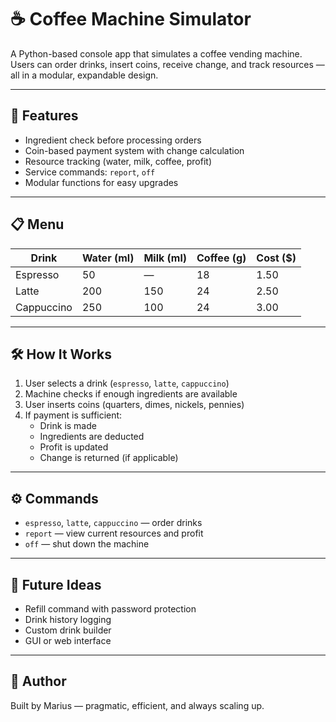 # ☕ Coffee Machine Simulator

A Python-based console app that simulates a coffee vending machine. Users can order drinks, insert coins, receive change, and track resources — all in a modular, expandable design.

---

## 🚀 Features

- Ingredient check before processing orders  
- Coin-based payment system with change calculation  
- Resource tracking (water, milk, coffee, profit)  
- Service commands: `report`, `off`  
- Modular functions for easy upgrades

---

## 📋 Menu

| Drink       | Water (ml) | Milk (ml) | Coffee (g) | Cost ($) |
|-------------|------------|-----------|------------|----------|
| Espresso    | 50         | —         | 18         | 1.50     |
| Latte       | 200        | 150       | 24         | 2.50     |
| Cappuccino  | 250        | 100       | 24         | 3.00     |

---

## 🛠 How It Works

1. User selects a drink (`espresso`, `latte`, `cappuccino`)
2. Machine checks if enough ingredients are available
3. User inserts coins (quarters, dimes, nickels, pennies)
4. If payment is sufficient:
   - Drink is made
   - Ingredients are deducted
   - Profit is updated
   - Change is returned (if applicable)

---

## ⚙️ Commands

- `espresso`, `latte`, `cappuccino` — order drinks  
- `report` — view current resources and profit  
- `off` — shut down the machine

---

## 🔧 Future Ideas

- Refill command with password protection  
- Drink history logging  
- Custom drink builder  
- GUI or web interface

---

## 🧠 Author

Built by Marius — pragmatic, efficient, and always scaling up.

